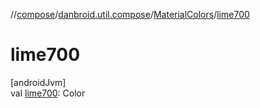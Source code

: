 //[compose](../../../index.md)/[danbroid.util.compose](../index.md)/[MaterialColors](index.md)/[lime700](lime700.md)

# lime700

[androidJvm]\
val [lime700](lime700.md): Color
